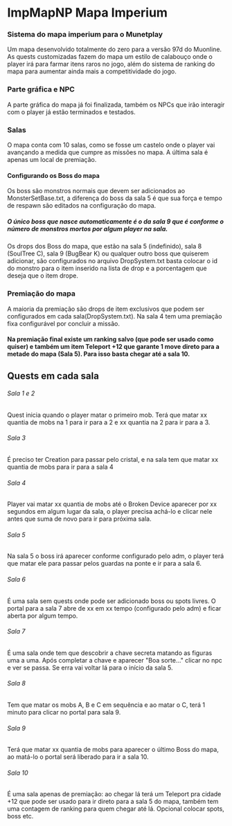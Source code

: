 # ImpMapNP Mapa Imperium
### Sistema do mapa imperium para o Munetplay
Um mapa desenvolvido totalmente do zero para a versão 97d do Muonline.
As quests customizadas fazem do mapa um estilo de calabouço onde o player irá para farmar itens raros no jogo, além do sistema de ranking do mapa para aumentar ainda mais a competitividade do jogo.

### Parte gráfica e NPC
A parte gráfica do mapa já foi finalizada, também os NPCs que irão interagir com
o player já estão terminados e testados.

### Salas
O mapa conta com 10 salas, como se fosse um castelo onde o player vai avançando a medida que cumpre as missões no mapa. A última sala é apenas um local de premiação.

#### Configurando os Boss do mapa
Os boss são monstros normais que devem ser adicionados ao MonsterSetBase.txt, a diferença do boss da sala 5 é que sua força e tempo de respawn são editados na configuração do mapa.
##### O único boss que nasce automaticamente é o da sala 9 que é conforme o número de monstros mortos por algum player na sala.
Os drops dos Boss do mapa, que estão na sala 5 (indefinido), sala 8 (SoulTree C), sala 9 (BugBear K)
ou qualquer outro boss que quiserem adicionar, são configurados no arquivo DropSystem.txt
basta colocar o id do monstro para o item inserido na lista de drop e a porcentagem que deseja que o item drope.

### Premiação do mapa
A maioria da premiação são drops de item exclusivos que podem ser configurados em cada sala(DropSystem.txt). Na sala 4 tem uma premiação fixa configurável por concluir a missão.
#### Na premiação final existe um ranking salvo (que pode ser usado como quiser) e também um item Teleport +12 que garante 1 move direto para a metade do mapa (Sala 5). Para isso basta chegar até a sala 10.

## Quests em cada sala
###### Sala 1 e 2
Quest inicia quando o player matar o primeiro mob. Terá que matar xx quantia de mobs na 1 para ir para a 2 e xx quantia na 2 para ir para a 3.
###### Sala 3
É preciso ter Creation para passar pelo cristal, e na sala tem que matar xx quantia de mobs para ir para a sala 4
###### Sala 4
Player vai matar xx quantia de mobs até o Broken Device aparecer por xx segundos em algum lugar da sala, o player precisa achá-lo e clicar nele antes que suma de novo para ir para próxima sala.
###### Sala 5
Na sala 5 o boss irá aparecer conforme configurado pelo adm, o player terá que matar ele para passar pelos guardas na ponte e ir para a sala 6.
###### Sala 6
É uma sala sem quests onde pode ser adicionado boss ou spots livres. O portal para a sala 7 abre de xx em xx tempo (configurado pelo adm) e ficar aberta por algum tempo.
###### Sala 7
É uma sala onde tem que descobrir a chave secreta matando as figuras uma a uma. Após completar a chave e aparecer "Boa sorte..." clicar no npc e ver se passa.
Se erra vai voltar lá para o início da sala 5.
###### Sala 8
Tem que matar os mobs A, B e C em sequência e ao matar o C, terá 1 minuto para clicar no portal para sala 9.
###### Sala 9
Terá que matar xx quantia de mobs para aparecer o último Boss do mapa, ao matá-lo o portal será liberado para ir a sala 10.
###### Sala 10
É uma sala apenas de premiação: ao chegar lá terá um Teleport pra cidade +12 que pode ser usado para ir direto para a sala 5 do mapa, também tem uma contagem de ranking para quem chegar até lá.
Opcional colocar spots, boss etc.
